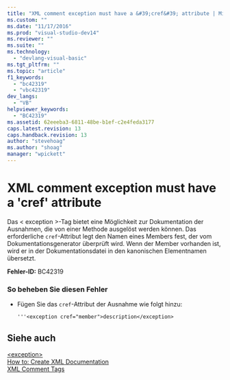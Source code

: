 ```yaml
---
title: "XML comment exception must have a &#39;cref&#39; attribute | Microsoft Docs"
ms.custom: ""
ms.date: "11/17/2016"
ms.prod: "visual-studio-dev14"
ms.reviewer: ""
ms.suite: ""
ms.technology: 
  - "devlang-visual-basic"
ms.tgt_pltfrm: ""
ms.topic: "article"
f1_keywords: 
  - "bc42319"
  - "vbc42319"
dev_langs: 
  - "VB"
helpviewer_keywords: 
  - "BC42319"
ms.assetid: 62eeeba3-6811-48be-b1ef-c2e4feda3177
caps.latest.revision: 13
caps.handback.revision: 13
author: "stevehoag"
ms.author: "shoag"
manager: "wpickett"
---
```

# XML comment exception must have a &#39;cref&#39; attribute
Das \< exception \>\-Tag bietet eine Möglichkeit zur Dokumentation der Ausnahmen, die von einer Methode ausgelöst werden können.  Das erforderliche `cref`\-Attribut legt den Namen eines Members fest, der vom Dokumentationsgenerator überprüft wird.  Wenn der Member vorhanden ist, wird er in der Dokumentationsdatei in den kanonischen Elementnamen übersetzt.  
  
 **Fehler\-ID:** BC42319  
  
### So beheben Sie diesen Fehler  
  
-   Fügen Sie das `cref`\-Attribut der Ausnahme wie folgt hinzu:  
  
    ```  
    '''<exception cref="member">description</exception>  
    ```  
  
## Siehe auch  
 [\<exception\>](../../../visual-basic/language-reference/xmldoc/exception.md)   
 [How to: Create XML Documentation](../../../visual-basic/programming-guide/program-structure/how-to-create-xml-documentation.md)   
 [XML Comment Tags](../../../visual-basic/language-reference/xmldoc/recommended-xml-tags-for-documentation-comments.md)